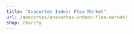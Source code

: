 ```yaml
---
title: "Anacortes Indoor Flea Market"
url: /anacortes/anacortes-indoor-flea-market/
shop: charity
---
```

